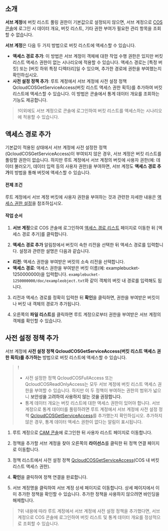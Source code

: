 ## 소개

**서브 계정**에 버킷 리스트 풀링 권한이 기본값으로 설정되지 않으면, 서브 계정으로 [COS 콘솔](https://console.cloud.tencent.com/cos5)에 로그인 시 데이터 개요, 버킷 리스트, 기타 권한 부여가 필요한 관리 항목을 조회할 수 없습니다.

**서브 계정**은 다음 두 가지 방법으로 버킷 리스트에 액세스할 수 있습니다.
- **액세스 경로 추가**: 이 방법은 서브 계정이 객체에 대한 작업 수행 권한은 있지만 버킷 리스트 액세스 권한이 없는 시나리오에 적용할 수 있습니다. 액세스 경로는 [특정 버킷] 또는 [버킷 하위 특정 디렉터리]일 수 있으며, 추가한 경로에 권한을 부여했는지 확인하십시오.
- **사전 설정 정책 추가**: 루트 계정에서 서브 계정에 사전 설정 정책 QcloudCOSGetServiceAccess(버킷 리스트 액세스 권한 획득)를 추가하여 버킷 리스트에 액세스할 수 있습니다. 이 방법은 콘솔에서 통계 데이터 개요를 조회하는 기능도 제공합니다.

>!이외에도 서브 계정으로 콘솔에 로그인하여 버킷 리스트를 액세스하는 시나리오에 적용할 수 있습니다.



## 액세스 경로 추가

기본값이 적용된 상태에서 서브 계정에 사전 설정한 정책(QcloudCOSGetServiceAccess)이 부여되지 않은 경우, 서브 계정은 버킷 리스트를 풀링할 권한이 없습니다. 하지만 루트 계정에서 서브 계정의 버킷에 사용자 권한(예: 데이터 불러오기, 데이터 입력 등의 사용자 권한)을 부여하면, 서브 계정도 **액세스 경로 추가**의 방법을 통해 버킷에 액세스할 수 있습니다.

#### 전제 조건
루트 계정에서 서브 계정 버킷에 사용자 권한을 부여하는 것과 관련한 자세한 내용은 [액세스 권한 설정](https://intl.cloud.tencent.com/document/product/436/13315)을 참조하십시오.

#### 작업 순서

1. **서브 계정**으로 COS 콘솔에 로그인하여 [액세스 경로 리스트](https://console.cloud.tencent.com/cos5/access_path) 페이지로 이동한 뒤 [액세스 경로 추가]를 클릭합니다.

2. **액세스 경로 추가** 알림창에서 버킷이 속한 리전을 선택한 뒤 액세스 경로를 입력합니다. 설정과 관련한 설명은 다음과 같습니다.
 - **리전**: 액세스 권한을 부여받은 버킷의 소속 리전을 선택합니다.
 - **액세스 경로**: 액세스 권한을 부여받은 버킷 이름(예: examplebucket-1250000000)을 입력합니다. `examplebucket-1250000000/doc/exampleobject.txt`와 같이 객체의 버킷 내 경로를 입력해도 됩니다.

3. 리전과 액세스 경로를 정확히 입력한 뒤 **확인**을 클릭하면, 권한을 부여받은 버킷이나 버킷 내 객체의 경로가 추가됩니다.

4. 오른쪽의 **파일 리스트**를 클릭하면 루트 계정으로부터 권한을 부여받은 서브 계정의 객체를 확인할 수 있습니다.


## 사전 설정 정책 추가
서브 계정에 **사전 설정 정책 QcloudCOSGetServiceAccess(버킷 리스트 액세스 권한 획득)를 추가하는** 방법으로 버킷 리스트에 액세스할 수 있습니다.

>!
> - 사전 설정한 정책 QcloudCOSFullAccess 또는 QcloudCOSReadOnlyAccess는 모두 서브 계정에 버킷 리스트 액세스 권한을 부여할 수 있습니다. 하지만 이 두 정책이 부여하는 권한의 범위가 넓으니 **보안성을 고려하여 사용하지 않는 것을 권장합니다.**
> - 통계 데이터 개요는 버킷 리스트에 대한 액세스 권한이 있어야 합니다. 서브 계정으로 통계 데이터를 풀링하려면 루트 계정에서 서브 계정에 사전 설정 정책 [QcloudCOSGetServiceAccess](https://console.cloud.tencent.com/cam/policy/detail/2158379&QcloudCOSGetServiceAccess&2)를 추가했는지 확인하십시오. 추가하지 않은 경우, 통계 데이터 액세스 권한이 없다는 알림이 표시됩니다.



1. 루트 계정으로 [CAM 콘솔](https://console.cloud.tencent.com/cam)에 로그인한 뒤 사용자 리스트 페이지로 이동합니다.
2. 정책을 추가할 서브 계정을 찾아 오른쪽의 **라이선스**를 클릭한 뒤 정책 연결 페이지로 이동합니다.

3. 정책 리스트에서 사전 설정 정책 [QcloudCOSGetServiceAccess](https://console.cloud.tencent.com/cam/policy/detail/2158379&QcloudCOSGetServiceAccess&2)(COS 내 버킷 리스트 액세스 권한).

4. **확인**을 클릭하여 정책 연결을 완료합니다.
5. 서브 계정명을 클릭하여 서브 계정 상세 페이지로 이동합니다. 상세 페이지에서 이미 추가한 정책을 확인할 수 있습니다. 추가한 정책을 사용하지 않으려면 바인딩을 해제합니다.

>?위 내용에 따라 루트 계정에서 서브 계정에 사전 설정 정책을 추가했다면, 서브 계정으로 COS 콘솔에 로그인하여 버킷 리스트 및 통계 데이터 개요를 정상적으로 조회할 수 있습니다.
